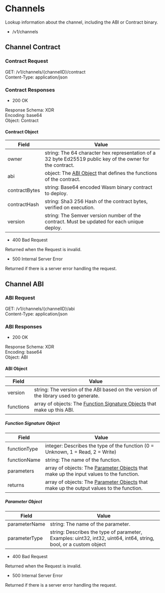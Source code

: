 # Channels

Lookup information about the channel, including the ABI or Contract binary.

- /v1/channels

## Channel Contract

### Contract Request

GET: /v1/channels/{channelID}/contract  
Content-Type: application/json  

### Contract Responses

- 200 OK

Response Schema: XDR  
Encoding: base64  
Object: Contract

#### Contract Object

| Field | Value |
|-------|-------|
| owner | string: The 64 character hex representation of a 32 byte Ed25519 public key of the owner for the contract. |
| abi | object: The [ABI Object](#ABI-Object) that defines the functions of the contract. |
| contractBytes | string: Base64 encoded Wasm binary contract to deploy. |
| contractHash  | string: Sha3 256 Hash of the contract bytes, verified on execution. |
| version       | string: The Semver version number of the contract. Must be updated for each unique deploy. |

- 400 Bad Request

Returned when the Request is invalid.

- 500 Internal Server Error

Returned if there is a server error handling the request.

## Channel ABI

### ABI Request

GET: /v1/channels/{channelID}/abi  
Content-Type: application/json  

### ABI Responses

- 200 OK

Response Schema: XDR  
Encoding: base64  
Object: ABI

#### ABI Object

| Field | Value |
|-------|-------|
| version | string: The version of the ABI based on the version of the library used to generate. |
| functions | array of objects: The [Function Signature Objects](#Function-Signature-Object) that make up this ABI. |

##### Function Signature Object

| Field | Value |
|-------|-------|
| functionType | integer: Describes the type of the function (0 = Unknown, 1 = Read, 2 = Write) |
| functionName | string: The name of the function. |
| parameters | array of objects: The [Parameter Objects](#Parameter-Object) that make up the input values to the function. |
| returns | array of objects: The [Parameter Objects](#Parameter-Object) that make up the output values to the function. |

##### Parameter Object

| Field | Value |
|-------|-------|
| parameterName | string: The name of the parameter. |
| parameterType | string: Describes the type of parameter, Examples: uint32, int32, uint64, int64, string, bool, or a custom object |

- 400 Bad Request

Returned when the Request is invalid.

- 500 Internal Server Error

Returned if there is a server error handling the request.
